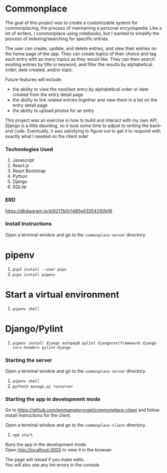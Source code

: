 # Commonplace

The goal of this project was to create a customizable system for commonplacing, the process of maintaining a personal encyclopedia. Like a lot of writers, I commonplace using notebooks, but I wanted to simplify the process of indexing/searching for specific entries.

The user can create, update, and delete entries, and view their entries on the home page of the app. They can create topics of their choice and tag each entry with as many topics as they would like. They can then search existing entries by title or keyword, and filter the results by alphabetical order, date created, and/or topic.

Future features will include:
- the ability to view the next/last entry by alphabetical order or date created from the entry detail page
- the ability to link related entries together and view them in a list on the entry detail page
- the ability to upload photos for an entry

This project was an exercise in how to build and interact with my own API. Django is a little daunting, so it took some time to adjust to writing the back-end code. Eventually, it was satisfying to figure out to get it to respond with exactly what I needed on the client side!

### Technologies Used
1. Javascript
2. React.js
3. React Bootstrap
4. Python
5. Django
6. SQLite

### ERD

https://dbdiagram.io/d/6217b0c1485e43354310fe16

### Install Instructions

Open a terminal window and go to the `commonplace-server` directory.

# pipenv

1. `pip3 install --user pipx`
2. `pipx install pipenv`

# Start a virtual environment

1. `pipenv shell`

# Django/Pylint

1. `pipenv install django autopep8 pylint djangorestframework django-cors-headers pylint-django`

### Starting the server

Open a terminal window and go to the `commonplace-server` directory.

1. `pipenv shell`
2. `python3 manage.py runserver`

### Starting the app in development mode

Go to https://github.com/emmameiervogel/commonplace-client and follow install instructions for the client.

Open a terminal window and go to the `commonplace-client` directory.

1. `npm start`

Runs the app in the development mode.\
Open [http://localhost:3000](http://localhost:3000) to view it in the browser.

The page will reload if you make edits.\
You will also see any lint errors in the console.